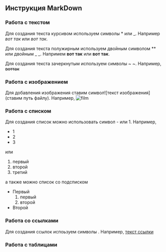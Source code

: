 ## Инструкция MarkDown

### Работа с текстом
  Для создания текста курсивом используем символы * или _. Например *вот так* или _вот так_.

  Для создания текста полужирным используем двойным символом ** или двойным _ _. Напримем **вот так** или __вот так__. 

Для создания текста зачеркнутым используем символы ~ ~. Например, ~~воттак~~

### Работа с изображением

Для добавления изображения ставим символ![текст изображения](ставим путь файлу). Например, ![film](film.jpg)

### Работа с списком

Для создания список можно использовать символ - или 1. Например, 
- 1
- 2
- 3

или 
1. первый
2. второй
3. третий

а также можно список со подсписком
- Первый
    1. первый
    2. второй
- Второй

### Работа со ссылками

Для создания ссылок испоьзуем символы [](). Например, [текст ссылки](https://www.youtube.com/)

### Работа с таблицами